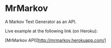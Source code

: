 MrMarkov
========

A Markov Text Generator as an API.

Live example at the following link (on Heroku):

[MrMarkov API][http://mrmarkov.herokuapp.com/]
